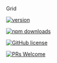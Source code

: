 Grid

[![version](https://img.shields.io/npm/v/@g20/grid.svg)](https://www.npmjs.com/package/@g20/grid)

[![npm downloads](https://img.shields.io/npm/dm/@g20/grid.svg)](https://npm-stat.com/charts.html?package=@g20/grid&from=2022-09-01)

[![GitHub license](https://img.shields.io/badge/license-MIT-blue.svg)](./LICENSE)

[![PRs Welcome](https://img.shields.io/badge/PRs-welcome-brightgreen.svg)](./CONTRIBUTING.md)
